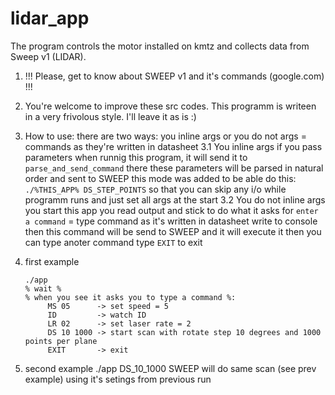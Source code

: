 # lidar_app

The program controls the motor installed on kmtz and collects data from Sweep v1 (LIDAR).

1. !!! Please, get to know about SWEEP v1 and it's commands (google.com) !!!
2. You're welcome to improve these src codes. This programm is writeen in a very frivolous style. I'll leave it as is :)
3. How to use: there are two ways: you inline args or you do not
   args = commands as they're written in datasheet
   3.1 You inline args
       if you pass parameters when runnig this program, it will send it to `parse_and_send_command`
       there these parameters will be parsed in natural order and sent to SWEEP
       this mode was added to be able do this: `./%THIS_APP% DS_STEP_POINTS`
           so that you can skip any i/o while programm runs and just set all args at the start
   3.2 You do not inline args
       you start this app
       you read output and stick to do what it asks for
       `enter a command` = type command as it's written in datasheet write to console
       then this command will be send to SWEEP and it will execute it
       then you can type anoter command
       type `EXIT` to exit
4. first example
   ```
   ./app
   % wait %
   % when you see it asks you to type a command %:
        MS 05      -> set speed = 5
        ID         -> watch ID
        LR 02      -> set laser rate = 2
        DS 10 1000 -> start scan with rotate step 10 degrees and 1000 points per plane
        EXIT       -> exit
   ```

5. second example
    ./app DS_10_1000
    SWEEP will do same scan (see prev example) using it's setings from previous run
